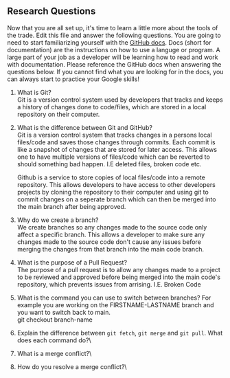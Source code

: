 ## Research Questions 

Now that you are all set up, it's time to learn a little more about the tools of the trade. Edit this file and answer the following questions. You are going to need to start familiarizing yourself with the [GitHub docs](https://docs.github.com/en). Docs (short for documentation) are the instructions on how to use a languge or program. A large part of your job as a developer will be learning how to read and work with documentation. Please reference the GitHub docs when answering the questions below. If you cannot find what you are looking for in the docs, you can always start to practice your Google skills!

1. What is Git?\
    Git is a version control system used by developers that tracks and keeps a history of changes done to code/files, which
    are stored in a local repository on their computer.

2. What is the difference between Git and GitHub?\
    Git is a version control system that tracks changes in a persons local files/code and saves those changes through commits.
    Each commit is like a snapshot of changes that are stored for later access. 
    This allows one to have multiple versions of files/code which can be reverted to should something bad happen.
    I.E deleted files, broken code etc.

    Github is a service to store copies of local files/code into a remote repository.
    This allows developers to have access to other developers projects by cloning the repository to their computer 
    and using git to commit changes on a seperate branch which can then be merged into the main branch after being approved.

3. Why do we create a branch?\
    We create branches so any changes made to the source code only affect a specific branch.
    This allows a developer to make sure any changes made to the source code don't cause any 
    issues before merging the changes from that branch into the main code branch.

4. What is the purpose of a Pull Request?\
    The purpose of a pull request is to allow any changes made to a project to be reviewed and approved before
    being merged into the main code's repository, which prevents issues from arrising.
    I.E. Broken Code

5. What is the command you can use to switch between branches? For example you are working on the FIRSTNAME-LASTNAME branch and you want to switch back to main.\
    git checkout branch-name

6. Explain the difference between `git fetch`, `git merge` and `git pull`. What does each command do?\

7. What is a merge conflict?\

8. How do you resolve a merge conflict?\
